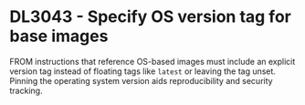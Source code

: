 # DL3043 - Specify OS version tag for base images

FROM instructions that reference OS-based images must include an explicit version tag instead of floating tags like `latest` or leaving the tag unset. Pinning the operating system version aids reproducibility and security tracking.

